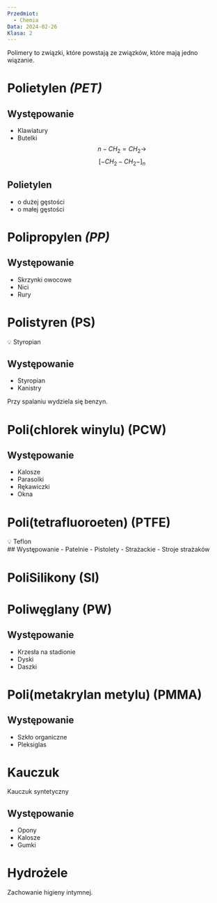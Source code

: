 ```yaml
---
Przedmiot:
  - Chemia
Data: 2024-02-26
Klasa: 2
---
```

Polimery to związki, które powstają ze związków, które mają jedno wiązanie.
# Polietylen *(PET)*

## Występowanie

- Klawiatury
- Butelki
$$ n-CH_2=CH_2 \rightarrow $$
$$ [-CH_2-CH_2-]_n $$
## Polietylen

- o dużej gęstości
- o małej gęstości
# Polipropylen *(PP)*

## Występowanie
- Skrzynki owocowe
- Nici
- Rury
# Polistyren (PS)

<aside> 💡 Styropian

</aside>

## Występowanie

- Styropian
- Kanistry

Przy spalaniu wydziela się benzyn.

# Poli(chlorek winylu) (PCW)

## Występowanie
- Kalosze
- Parasolki
- Rękawiczki
- Okna

# Poli(tetrafluoroeten) (PTFE)

<aside> 💡 Teflon

</aside>
## Występowanie
- Patelnie
- Pistolety
- Strażackie
- Stroje strażaków

# PoliSilikony (SI)
# Poliwęglany (PW)
## Występowanie
- Krzesła na stadionie
- Dyski
- Daszki

# Poli(metakrylan metylu) (PMMA)

## Występowanie
- Szkło organiczne
- Pleksiglas

# Kauczuk
Kauczuk syntetyczny
## Występowanie

- Opony
- Kalosze
- Gumki
# Hydrożele

Zachowanie higieny intymnej.

